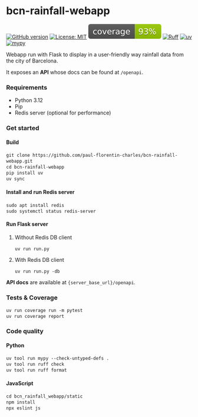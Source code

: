 # bcn-rainfall-webapp

[![GitHub version](https://badge.fury.io/gh/paul-florentin-charles%2Fbcn-rainfall-webapp.svg)](https://badge.fury.io/gh/paul-florentin-charles%2Fbcn-rainfall-webapp)
[![License: MIT](https://img.shields.io/badge/License-MIT-yellow.svg)](https://opensource.org/licenses/MIT)
[![coverage badge](coverage.svg)](https://github.com/nedbat/coveragepy)
[![Ruff](https://img.shields.io/endpoint?url=https://raw.githubusercontent.com/astral-sh/ruff/main/assets/badge/v2.json)](https://github.com/astral-sh/ruff)
[![uv](https://img.shields.io/endpoint?url=https://raw.githubusercontent.com/astral-sh/uv/main/assets/badge/v0.json)](https://github.com/astral-sh/uv)
[![mypy](https://www.mypy-lang.org/static/mypy_badge.svg)](https://mypy-lang.org/)

Webapp run with Flask to display in a user-friendly way rainfall data from the city of Barcelona.

It exposes an **API** whose docs can be found at `/openapi`.

### Requirements

- Python 3.12
- Pip
- Redis server (optional for performance)

### Get started

#### Build

```commandline
git clone https://github.com/paul-florentin-charles/bcn-rainfall-webapp.git
cd bcn-rainfall-webapp
pip install uv
uv sync
```

#### Install and run Redis server

```commandline
sudo apt install redis
sudo systemctl status redis-server
```

#### Run Flask server

1. Without Redis DB client
    ```commandline
    uv run run.py
    ```

2. With Redis DB client
    ```commandline
    uv run run.py -db
    ```
   
**API docs** are available at `{server_base_url}/openapi`.


### Tests & Coverage

```commandline
uv run coverage run -m pytest
uv run coverage report
```

### Code quality

#### Python
```commandline
uv tool run mypy --check-untyped-defs .
uv tool run ruff check
uv tool run ruff format
```

#### JavaScript
```commandline
cd bcn_rainfall_webapp/static
npm install
npx eslint js
```
